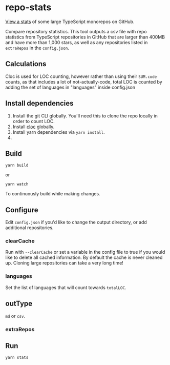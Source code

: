 # repo-stats

[View a stats](https://stacey-gammon.github.io/repo-stats/ ) of some large TypeScript monorepos on GitHub.

Compare repository statistics. This tool outputs a csv file with repo statistics from TypeScript repositories in GitHub that are larger than 400MB and have more than 1,000 stars, as well as any repositories listed in `extraRepos` in the `config.json`.  

## Calculations

Cloc is used for LOC counting, however rather than using their `SUM.code` counts, as that includes a lot of not-actually-code, total LOC is counted by adding the set of languages in "languages" inside config.json

## Install dependencies

1. Install the git CLI globally. You'll need this to clone the repo locally in order to count LOC.
2. Install [cloc](https://github.com/AlDanial/cloc) globally.
3. Install yarn dependencies via `yarn install`.
4. 
##  Build

```
yarn build
```

or

```
yarn watch
```

To continuously build while making changes.


## Configure

Edit `config.json` if you'd like to change the output directory, or add additional repositories.

### clearCache

Run with `--clearCache` or set a variable in the config file to true if you would like to delete all cached information. By default the cache is never cleaned up. Cloning large repositories can take a very long time!

### languages

Set the list of languages that will count towards `totalLOC`. 

## outType

`md` or `csv`.

### extraRepos

## Run

```
yarn stats
```
